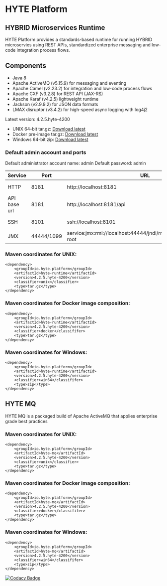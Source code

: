 # HYTE Platform #

## HYBRID Microservices Runtime ##

HYTE Platform provides a standards-based runtime for running HYBRID microservies using REST APIs, standardized enterprise messaging and low-code integration process flows.

## Components ##

 * Java 8 
 * Apache ActiveMQ (v5.15.9) for messaging and eventing
 * Apache Camel (v2.23.2) for integration and low-code process flows
 * Apache CXF (v3.2.8) for REST API (JAX-RS) 
 * Apache Karaf (v4.2.5) lightweight runtime
 * Jackson (v2.9.9.2) for JSON data formats
 * LMAX disruptor (v3.4.2) for high-speed async logging with log4j2

Latest version: 4.2.5.hyte-4200

 * UNIX 64-bit tar.gz: [Download latest](http://central.maven.org/maven2/io/hyte/runtime/hyte-runtime/4.2.5.hyte-4200/hyte-runtime-4.2.5.hyte-4200-unix.tar.gz)
 * Docker pre-image tar.gz: [Download latest](http://central.maven.org/maven2/io/hyte/runtime/hyte-runtime/4.2.5.hyte-4200/hyte-runtime-4.2.5.hyte-4200-docker.tar.gz)
 * Windows 64-bit zip: [Download latest](http://central.maven.org/maven2/io/hyte/runtime/hyte-runtime/4.2.5.hyte-4200/hyte-runtime-4.2.5.hyte-4200-win64.zip)

### Default admin account and ports ###

Default administrator account name: admin
Default password: admin

| **Service** | **Port** | **URL** | **Example usage** |
|---------|------|-----|---------|
| HTTP    | 8181 | http://localhost:8181 | wget http://localhost:8181 |
| API base url | 8181 | http://localhost:8181/api | wget http://localhost:8181/api |
| SSH     | 8101 | ssh://localhost:8101 | ssh -p 8101 admin@localhost |
| JMX     | 44444/1099 | service:jmx:rmi://localhost:44444/jndi/rmi://localhost:1099/karaf-root | |

### Maven coordinates for UNIX: ###
```
<dependency>
    <groupId>io.hyte.platform</groupId>
    <artifactId>hyte-runtime</artifactId>
    <version>4.2.5.hyte-4200</version>
    <classifier>unix</classifier>
    <type>tar.gz</type>
</dependency>
```

### Maven coordinates for Docker image composition: ###
```
<dependency>
    <groupId>io.hyte.platform</groupId>
    <artifactId>hyte-runtime</artifactId>
    <version>4.2.5.hyte-4200</version>
    <classifier>docker</classififer>
    <type>tar.gz</type>
</dependency>
```

### Maven coordinates for Windows: ###
```
<dependency>
    <groupId>io.hyte.platform</groupId>
    <artifactId>hyte-runtime</artifactId>
    <version>4.2.5.hyte-4200</version>
    <classifier>win64</classififer>
    <type>zip</type>
</dependency>
```

## HYTE MQ ##

HYTE MQ is a packaged build of Apache ActiveMQ that applies enterprise grade best practices

### Maven coordinates for UNIX: ###
```
<dependency>
    <groupId>io.hyte.platform</groupId>
    <artifactId>hyte-mq</artifactId>
    <version>4.2.5.hyte-4200</version>
    <classifier>unix</classifier>
    <type>tar.gz</type>
</dependency>
```

### Maven coordinates for Docker image composition: ###
```
<dependency>
    <groupId>io.hyte.platform</groupId>
    <artifactId>hyte-mq</artifactId>
    <version>4.2.5.hyte-4200</version>
    <classifier>docker</classififer>
    <type>tar.gz</type>
</dependency>
```

### Maven coordinates for Windows: ###
```
<dependency>
    <groupId>io.hyte.platform</groupId>
    <artifactId>hyte-mq</artifactId>
    <version>4.2.5.hyte-4200</version>
    <classifier>win64</classififer>
    <type>zip</type>
</dependency>
```

[![Codacy Badge](https://api.codacy.com/project/badge/Grade/32c2b2ab5c3e4646bda106ee65e9a6d1)](https://www.codacy.com/app/mattrpav_2/runtime?utm_source=github.com&amp;utm_medium=referral&amp;utm_content=hyteio/runtime&amp;utm_campaign=Badge_Grade)
